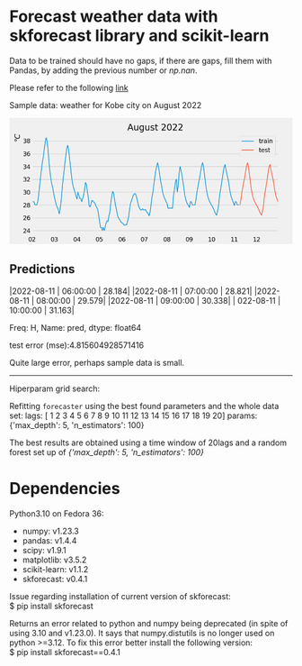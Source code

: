 # Forecast weather data with skforecast library and scikit-learn

Data to be trained should have no gaps, if there are gaps, fill them with Pandas, by adding the previous number or *np.nan*.

Please refer to the following [link](https://www.cienciadedatos.net/documentos/py27-time-series-forecasting-python-scikitlearn.html)

Sample data: weather for Kobe city on August 2022

![sample](20220802_20220812_temp.png)

## Predictions

|2022-08-11 | 06:00:00  |  28.184|
|2022-08-11 | 07:00:00  | 28.821|
|2022-08-11 | 08:00:00  | 29.579|
|2022-08-11 | 09:00:00  |  30.338|
| 022-08-11 | 10:00:00  |  31.163|

Freq: H, Name: pred, dtype: float64

test error (mse):4.815604928571416

Quite large error, perhaps sample data is small.

---

Hiperparam grid search:

Refitting `forecaster` using the best found parameters and the whole data set: 
  lags: [ 1  2  3  4  5  6  7  8  9 10 11 12 13 14 15 16 17 18 19 20] 
  params: {'max_depth': 5, 'n_estimators': 100}

The best results are obtained using a time window of 20lags and a random forest set up of *{'max_depth': 5, 'n_estimators': 100}*

# Dependencies

Python3.10 on Fedora 36:
- numpy: v1.23.3
- pandas: v1.4.4
- scipy: v1.9.1
- matplotlib: v3.5.2
- scikit-learn: v1.1.2
- skforecast: v0.4.1

Issue regarding installation of current version of skforecast:<br>
    $ pip install skforecast
    
Returns an error related to python and numpy being deprecated (in spite of using 3.10 and v1.23.0). It says that numpy.distutils is no longer used on python >=3.12. To fix this error better install the following version:<br> 
    $ pip install skforecast==0.4.1
